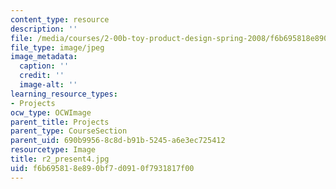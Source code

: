 ```yaml
---
content_type: resource
description: ''
file: /media/courses/2-00b-toy-product-design-spring-2008/f6b695818e890bf7d0910f7931817f00_r2_present4.jpg
file_type: image/jpeg
image_metadata:
  caption: ''
  credit: ''
  image-alt: ''
learning_resource_types:
- Projects
ocw_type: OCWImage
parent_title: Projects
parent_type: CourseSection
parent_uid: 690b9956-8c8d-b91b-5245-a6e3ec725412
resourcetype: Image
title: r2_present4.jpg
uid: f6b69581-8e89-0bf7-d091-0f7931817f00
---
```

